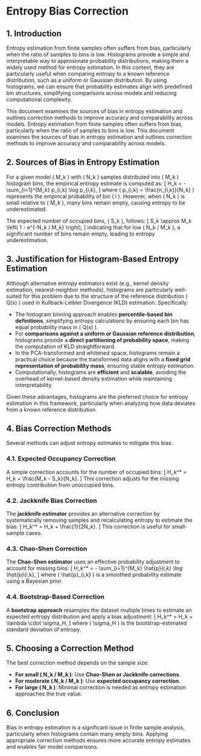 # Entropy Bias Correction

## 1. Introduction
Entropy estimation from finite samples often suffers from bias, particularly when the ratio of samples to bins is low. Histograms provide a simple and interpretable way to approximate probability distributions, making them a widely used method for entropy estimation. In this context, they are particularly useful when comparing entropy to a known reference distribution, such as a uniform or Gaussian distribution. By using histograms, we can ensure that probability estimates align with predefined bin structures, simplifying comparisons across models and reducing computational complexity.

This document examines the sources of bias in entropy estimation and outlines correction methods to improve accuracy and comparability across models.
Entropy estimation from finite samples often suffers from bias, particularly when the ratio of samples to bins is low. This document examines the sources of bias in entropy estimation and outlines correction methods to improve accuracy and comparability across models.

## 2. Sources of Bias in Entropy Estimation
For a given model \( M_k \) with \( N_k \) samples distributed into \( M_k \) histogram bins, the empirical entropy estimate is computed as:
\[
H_k = - \sum_{i=1}^{M_k} p_{i,k} \log p_{i,k},
\]
where \( p_{i,k} = \frac{n_{i,k}}{N_k} \) represents the empirical probability of bin \( i \). However, when \( N_k \) is small relative to \( M_k \), many bins remain empty, causing entropy to be underestimated.

The expected number of occupied bins, \( S_k \), follows:
\[
S_k \approx M_k \left( 1 - e^{-N_k / M_k} \right),
\]
indicating that for low \( N_k / M_k \), a significant number of bins remain empty, leading to entropy underestimation.

## 3. Justification for Histogram-Based Entropy Estimation
Although alternative entropy estimators exist (e.g., kernel density estimation, nearest-neighbor methods), histograms are particularly well-suited for this problem due to the structure of the reference distribution \( Q(x) \) used in Kullback-Leibler Divergence (KLD) estimation. Specifically:
- The histogram binning approach enables **percentile-based bin definitions**, simplifying entropy calculations by ensuring each bin has equal probability mass in \( Q(x) \).
- For **comparisons against a uniform or Gaussian reference distribution**, histograms provide a **direct partitioning of probability space**, making the computation of KLD straightforward.
- In the PCA-transformed and whitened space, histograms remain a practical choice because the transformed data aligns with a **fixed grid representation of probability mass**, ensuring stable entropy estimation.
- Computationally, histograms are **efficient** and **scalable**, avoiding the overhead of kernel-based density estimation while maintaining interpretability.

Given these advantages, histograms are the preferred choice for entropy estimation in this framework, particularly when analyzing how data deviates from a known reference distribution.

## 4. Bias Correction Methods
Several methods can adjust entropy estimates to mitigate this bias.

### 4.1. Expected Occupancy Correction
A simple correction accounts for the number of occupied bins:
\[
H_k^* = H_k + \frac{M_k - S_k}{N_k}.
\]
This correction adjusts for the missing entropy contribution from unoccupied bins.

### 4.2. Jackknife Bias Correction
The **jackknife estimator** provides an alternative correction by systematically removing samples and recalculating entropy to estimate the bias:
\[
H_k^* = H_k + \frac{1}{2N_k}.
\]
This correction is useful for small-sample cases.

### 4.3. Chao-Shen Correction
The **Chao-Shen estimator** uses an effective probability adjustment to account for missing bins:
\[
H_k^* = - \sum_{i=1}^{M_k} \hat{p}_{i,k} \log \hat{p}_{i,k},
\]
where \( \hat{p}_{i,k} \) is a smoothed probability estimate using a Bayesian prior.

### 4.4. Bootstrap-Based Correction
A **bootstrap approach** resamples the dataset multiple times to estimate an expected entropy distribution and apply a bias adjustment:
\[
H_k^* = H_k + \lambda \cdot \sigma_H,
\]
where \( \sigma_H \) is the bootstrap-estimated standard deviation of entropy.

## 5. Choosing a Correction Method
The best correction method depends on the sample size:
- **For small \( N_k / M_k \)**: Use **Chao-Shen or Jackknife corrections**.
- **For moderate \( N_k / M_k \)**: Use **expected occupancy correction**.
- **For large \( N_k \)**: Minimal correction is needed as entropy estimation approaches the true value.

## 6. Conclusion
Bias in entropy estimation is a significant issue in finite sample analysis, particularly when histograms contain many empty bins. Applying appropriate correction methods ensures more accurate entropy estimates and enables fair model comparisons.

